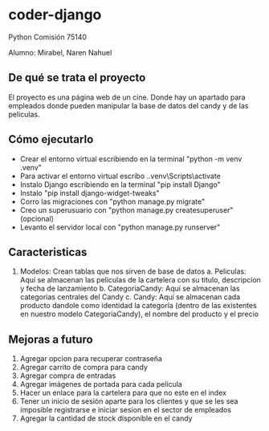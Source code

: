 # coder-django

Python Comisión 75140

Alumno: Mirabel, Naren Nahuel

## De qué se trata el proyecto

El proyecto es una página web de un cine. Donde hay un apartado para empleados donde pueden manipular la base de datos del candy y de las peliculas.


## Cómo ejecutarlo
- Crear el entorno virtual escribiendo en la terminal "python -m venv .venv"
- Para activar el entorno virtual escribo .\.venv\Scripts\activate
- Instalo Django escribiendo en la terminal "pip install Django"
- Instalo "pip install django-widget-tweaks"
- Corro las migraciones con "python manage.py migrate"
- Creo un superusuario con "python manage.py createsuperuser" (opcional)
- Levanto el servidor local con "python manage.py runserver"

## Caracteristicas
1. Modelos: Crean tablas que nos sirven de base de datos
a. Peliculas: Aquí se almacenan las peliculas de la cartelera con su titulo, descripcion y fecha de lanzamiento
b. CategoriaCandy: Aquí se almacenan las categorias centrales del Candy
c. Candy: Aquí se almacenan cada producto dandole como identidad la categoría (dentro de las existentes en nuestro modelo CategoriaCandy), el nombre del producto y el precio


## Mejoras a futuro
1. Agregar opcion para recuperar contraseña
2. Agregar carrito de compra para candy
3. Agregar compra de entradas
4. Agregar imágenes de portada para cada película
5. Hacer un enlace para la cartelera para que no este en el index
6. Tener un inicio de sesión aparte para los clientes y que se les sea imposible registrarse e iniciar sesion en el sector de empleados
7. Agregar la cantidad de stock disponible en el candy
